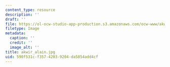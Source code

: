 ```yaml
---
content_type: resource
description: ''
draft: ''
file: https://ol-ocw-studio-app-production.s3.amazonaws.com/ocw-www/akwir_alain.jpg
filetype: Image
metadata:
  caption: ''
  credit: ''
  image_alt: ''
title: akwir_alain.jpg
uid: 590f531c-f357-4203-9204-da5854add4cf
---
```

